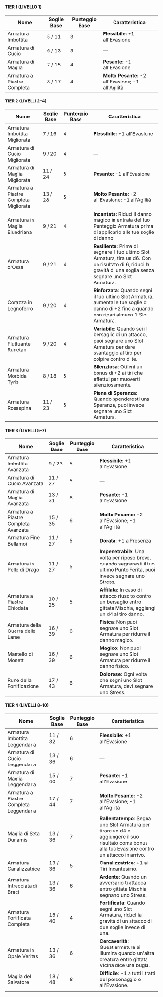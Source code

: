 #### TIER 1 (LIVELLO 1)

| Nome                        | Soglie Base | Punteggio Base | Caratteristica                                     |
| --------------------------- | ----------- | -------------- | -------------------------------------------------- |
| Armatura Imbottita          | 5 / 11      | 3              | **Flessibile:** +1 all'Evasione                    |
| Armatura di Cuoio           | 6 / 13      | 3              | —                                                  |
| Armatura di Maglia          | 7 / 15      | 4              | **Pesante:** -1 all'Evasione                       |
| Armatura a Piastre Completa | 8 / 17      | 4              | **Molto Pesante:** -2 all'Evasione; -1 all'Agilità |
#### TIER 2 (LIVELLI 2–4)

| Nome                                   | Soglie Base | Punteggio Base | Caratteristica                                                                                                                                                    |
| -------------------------------------- | ----------- | -------------- | ----------------------------------------------------------------------------------------------------------------------------------------------------------------- |
| Armatura Imbottita Migliorata          | 7 / 16      | 4              | **Flessibile:** +1 all'Evasione                                                                                                                                   |
| Armatura di Cuoio Migliorata           | 9 / 20      | 4              | —                                                                                                                                                                 |
| Armatura di Maglia Migliorata          | 11 / 24     | 5              | **Pesante:** -1 all'Evasione                                                                                                                                      |
| Armatura a Piastre Completa Migliorata | 13 / 28     | 5              | **Molto Pesante:** -2 all'Evasione; -1 all'Agilità                                                                                                                |
| Armatura in Maglia Elundriana          | 9 / 21      | 4              | **Incantata:** Riduci il danno magico in entrata del tuo Punteggio Armatura prima di applicarlo alle tue soglie di danno.                                         |
| Armatura d'Ossa                        | 9 / 21      | 4              | **Resiliente:** Prima di segnare il tuo ultimo Slot Armatura, tira un d6. Con un risultato di 6, riduci la gravità di una soglia senza segnare uno Slot Armatura. |
| Corazza in Legnoferro                  | 9 / 20      | 4              | **Rinforzata**: Quando segni il tuo ultimo Slot Armatura, aumenta le tue soglie di danno di +2 fino a quando non ripari almeno 1 Slot Armatura.                   |
| Armatura Fluttuante Runetan            | 9 / 20      | 4              | **Variabile**: Quando sei il bersaglio di un attacco, puoi segnare uno Slot Armatura per dare svantaggio al tiro per colpire contro di te.                        |
| Armatura Morbida Tyris                 | 8 / 18      | 5              | **Silenziosa**: Ottieni un bonus di +2 ai tiri che effettui per muoverti silenziosamente.                                                                         |
| Armatura Rosaspina                     | 11 / 23     | 5              | **Piena di Speranza**: Quando spenderesti una Speranza, puoi invece segnare uno Slot Armatura.                                                                    |
#### TIER 3 (LIVELLI 5–7)

| Nome                                 | Soglie Base | Punteggio Base | Caratteristica                                                                                                               |
| ------------------------------------ | ----------- | -------------- | ---------------------------------------------------------------------------------------------------------------------------- |
| Armatura Imbottita Avanzata          | 9 / 23      | 5              | **Flessibile:** +1 all'Evasione                                                                                              |
| Armatura di Cuoio Avanzata           | 11 / 27     | 5              | —                                                                                                                            |
| Armatura di Maglia Avanzata          | 13 / 31     | 6              | **Pesante:** -1 all'Evasione                                                                                                 |
| Armatura a Piastre Completa Avanzata | 15 / 35     | 6              | **Molto Pesante:** -2 all'Evasione; -1 all'Agilità                                                                           |
| Armatura Fine Bellamoi               | 11 / 27     | 5              | **Dorata**: +1 a Presenza                                                                                                    |
| Armatura in Pelle di Drago           | 11 / 27     | 5              | **Impenetrabile**: Una volta per riposo breve, quando segneresti il tuo ultimo Punto Ferita, puoi invece segnare uno Stress. |
| Armatura a Piastre Chiodata          | 10 / 25     | 5              | **Affilata**: In caso di attacco riuscito contro un bersaglio entro gittata Mischia, aggiungi un d4 al tiro danno.           |
| Armatura della Guerra delle Lame     | 16 / 39     | 6              | **Fisica**: Non puoi segnare uno Slot Armatura per ridurre il danno magico.                                                  |
| Mantello di Monett                   | 16 / 39     | 6              | **Magico**: Non puoi segnare uno Slot Armatura per ridurre il danno fisico.                                                  |
| Rune della Fortificazione            | 17 / 43     | 6              | **Dolorose**: Ogni volta che segni uno Slot Armatura, devi segnare uno Stress.                                               |
#### TIER 4 (LIVELLI 8–10)

| Nome                                    | Soglie Base | Punteggio Base | Caratteristica                                                                                                                                      |
| --------------------------------------- | ----------- | -------------- | --------------------------------------------------------------------------------------------------------------------------------------------------- |
| Armatura Imbottita Leggendaria          | 11 / 32     | 6              | **Flessibile:** +1 all'Evasione                                                                                                                     |
| Armatura di Cuoio Leggendaria           | 13 / 36     | 6              | —                                                                                                                                                   |
| Armatura di Maglia Leggendaria          | 15 / 40     | 7              | **Pesante:** -1 all'Evasione                                                                                                                        |
| Armatura a Piastre Completa Leggendaria | 17 / 44     | 7              | **Molto Pesante:** -2 all'Evasione; -1 all'Agilità                                                                                                  |
| Maglia di Seta Dunamis                  | 13 / 36     | 7              | **Rallentatempo**: Segna uno Slot Armatura per tirare un d4 e aggiungere il suo risultato come bonus alla tua Evasione contro un attacco in arrivo. |
| Armatura Canalizzatrice                 | 13 / 36     | 5              | **Canalizzatrice**: +1 ai Tiri Incantesimo.                                                                                                         |
| Armatura Intrecciata di Braci           | 13 / 36     | 6              | **Ardente**: Quando un avversario ti attacca entro gittata Mischia, segnano uno Stress.                                                             |
| Armatura Fortificata Completa           | 15 / 40     | 4              | **Fortificata**: Quando segni uno Slot Armatura, riduci la gravità di un attacco di due soglie invece di una.                                       |
| Armatura in Opale Veritas               | 13 / 36     | 6              | **Cercaverità**: Quest'armatura si illumina quando un'altra creatura entro gittata Vicina dice una bugia.                                           |
| Maglia del Salvatore                    | 18 / 48     | 8              | **Difficile**: -1 a tutti i tratti del personaggio e all'Evasione.                                                                                  |
|                                         |             |                |                                                                                                                                                     |
